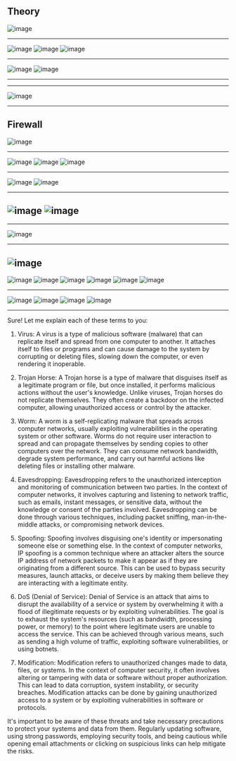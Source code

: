 ## Theory

![image](https://github.com/Mrjoy832/web-Internet-8thSem/assets/77873383/da0065a1-03ae-4094-b7f3-d15260be0c5d)

---
![image](https://github.com/Mrjoy832/web-Internet-8thSem/assets/77873383/acc3dcba-d57e-4e00-a3d5-87538ae12797)
![image](https://github.com/Mrjoy832/web-Internet-8thSem/assets/77873383/5586d7ec-677c-4735-b5a5-325ba6f66025)
![image](https://github.com/Mrjoy832/web-Internet-8thSem/assets/77873383/1272b4dc-273a-485b-b0ab-1bb37f573aad)

---
![image](https://github.com/Mrjoy832/web-Internet-8thSem/assets/77873383/f2a2691c-2230-4282-9ebd-56bc43474db8)
![image](https://github.com/Mrjoy832/web-Internet-8thSem/assets/77873383/190df0f4-d2b4-4999-a326-3eaca90a205d)

---


---
![image](https://github.com/Mrjoy832/web-Internet-8thSem/assets/77873383/e727ad40-9941-48b2-87a1-a46c25bc036d)

---

## Firewall

![image](https://github.com/Mrjoy832/web-Internet-8thSem/assets/77873383/b87ab546-8f79-4230-a2d9-b3a4f2e2b4f9)

---

![image](https://github.com/Mrjoy832/web-Internet-8thSem/assets/77873383/8d7cdbac-17da-4e7f-bc0c-a6624a14798b)
![image](https://github.com/Mrjoy832/web-Internet-8thSem/assets/77873383/39117ca9-3378-4150-a7bf-3639bf42d371)
![image](https://github.com/Mrjoy832/web-Internet-8thSem/assets/77873383/cf8cb4a2-7c7d-42fb-b9e2-6b4824df19c5)

---
![image](https://github.com/Mrjoy832/web-Internet-8thSem/assets/77873383/d1c84468-718b-473f-a65e-c0f0a303154c)
![image](https://github.com/Mrjoy832/web-Internet-8thSem/assets/77873383/a7016699-cbce-4f65-b572-d7526632cb82)

---
![image](https://github.com/Mrjoy832/web-Internet-8thSem/assets/77873383/a3061574-0117-47dc-b855-1e047693ee5c)
![image](https://github.com/Mrjoy832/web-Internet-8thSem/assets/77873383/7bcf16cc-6523-44ca-b838-dc8fa4d91472)
---

---
![image](https://github.com/Mrjoy832/web-Internet-8thSem/assets/77873383/070a1b3d-ff5a-4f98-91c2-57e9b2e9f3dc)

---
![image](https://github.com/Mrjoy832/web-Internet-8thSem/assets/77873383/95a2e718-0884-4e70-80b7-6e91257d9fb5)
---
![image](https://github.com/Mrjoy832/web-Internet-8thSem/assets/77873383/b441c824-f835-4ac2-8d8b-1e3ee39f7d27)
![image](https://github.com/Mrjoy832/web-Internet-8thSem/assets/77873383/4660c448-112c-4e54-8d37-ba0661a1e9ad)
![image](https://github.com/Mrjoy832/web-Internet-8thSem/assets/77873383/267e7e6a-2a57-4666-9abc-25f909ed462b)
![image](https://github.com/Mrjoy832/web-Internet-8thSem/assets/77873383/40911c00-0d16-4ba8-87e4-54b47058501a)
![image](https://github.com/Mrjoy832/web-Internet-8thSem/assets/77873383/74dbd091-12ae-4393-8a8f-1f4375173f71)
![image](https://github.com/Mrjoy832/web-Internet-8thSem/assets/77873383/81298bf4-3e78-479c-ac4b-73dbc9c914e7)

---

![image](https://github.com/Mrjoy832/web-Internet-8thSem/assets/77873383/6638c5e7-331c-4634-8fdc-182e40eeb9a3)
![image](https://github.com/Mrjoy832/web-Internet-8thSem/assets/77873383/50c51c7a-654a-4c92-9250-7e4dff4d9f13)
![image](https://github.com/Mrjoy832/web-Internet-8thSem/assets/77873383/9d6361b8-e8e7-46be-9d33-c75a6217d456)
![image](https://github.com/Mrjoy832/web-Internet-8thSem/assets/77873383/d5098150-9bb8-45a5-b8c1-44749fa84116)

---

Sure! Let me explain each of these terms to you:

1. Virus: A virus is a type of malicious software (malware) that can replicate itself and spread from one computer to another. It attaches itself to files or programs and can cause damage to the system by corrupting or deleting files, slowing down the computer, or even rendering it inoperable.

2. Trojan Horse: A Trojan horse is a type of malware that disguises itself as a legitimate program or file, but once installed, it performs malicious actions without the user's knowledge. Unlike viruses, Trojan horses do not replicate themselves. They often create a backdoor on the infected computer, allowing unauthorized access or control by the attacker.

3. Worm: A worm is a self-replicating malware that spreads across computer networks, usually exploiting vulnerabilities in the operating system or other software. Worms do not require user interaction to spread and can propagate themselves by sending copies to other computers over the network. They can consume network bandwidth, degrade system performance, and carry out harmful actions like deleting files or installing other malware.

4. Eavesdropping: Eavesdropping refers to the unauthorized interception and monitoring of communication between two parties. In the context of computer networks, it involves capturing and listening to network traffic, such as emails, instant messages, or sensitive data, without the knowledge or consent of the parties involved. Eavesdropping can be done through various techniques, including packet sniffing, man-in-the-middle attacks, or compromising network devices.

5. Spoofing: Spoofing involves disguising one's identity or impersonating someone else or something else. In the context of computer networks, IP spoofing is a common technique where an attacker alters the source IP address of network packets to make it appear as if they are originating from a different source. This can be used to bypass security measures, launch attacks, or deceive users by making them believe they are interacting with a legitimate entity.

6. DoS (Denial of Service): Denial of Service is an attack that aims to disrupt the availability of a service or system by overwhelming it with a flood of illegitimate requests or by exploiting vulnerabilities. The goal is to exhaust the system's resources (such as bandwidth, processing power, or memory) to the point where legitimate users are unable to access the service. This can be achieved through various means, such as sending a high volume of traffic, exploiting software vulnerabilities, or using botnets.

7. Modification: Modification refers to unauthorized changes made to data, files, or systems. In the context of computer security, it often involves altering or tampering with data or software without proper authorization. This can lead to data corruption, system instability, or security breaches. Modification attacks can be done by gaining unauthorized access to a system or by exploiting vulnerabilities in software or protocols.

It's important to be aware of these threats and take necessary precautions to protect your systems and data from them. Regularly updating software, using strong passwords, employing security tools, and being cautious while opening email attachments or clicking on suspicious links can help mitigate the risks.
